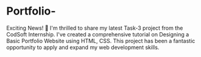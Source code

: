 # Portfolio-
Exciting News! 🚀  I'm thrilled to share my latest Task-3 project from the CodSoft Internship. I've created a comprehensive tutorial on Designing a Basic Portfolio Website using HTML, CSS. This project has been a fantastic opportunity to apply and expand my web development skills. 
